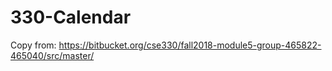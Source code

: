 # 330-Calendar
Copy from: https://bitbucket.org/cse330/fall2018-module5-group-465822-465040/src/master/
